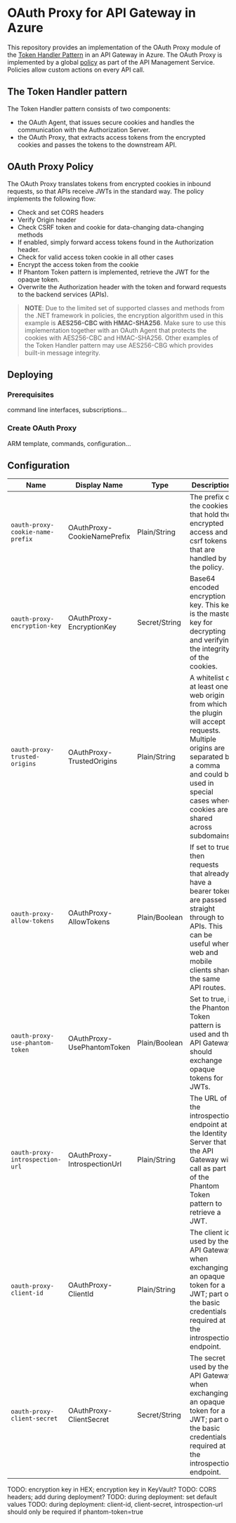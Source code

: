 # OAuth Proxy for API Gateway in Azure
This repository provides an implementation of the OAuth Proxy module of the [Token Handler Pattern](https://curity.io/resources/learn/the-token-handler-pattern/) in an API Gateway in Azure. The OAuth Proxy is implemented by a global [policy](https://docs.microsoft.com/en-us/azure/api-management/api-management-howto-policies) as part of the API Management Service. Policies allow custom actions on every API call.

## The Token Handler pattern
The Token Handler pattern consists of two components:

* the OAuth Agent, that issues secure cookies and handles the communication with the Authorization Server.
* the OAuth Proxy, that extracts access tokens from the encrypted cookies and passes the tokens to the downstream API.

## OAuth Proxy Policy
The OAuth Proxy translates tokens from encrypted cookies in inbound requests, so that APIs receive JWTs in the standard way.
The policy implements the following flow:

* Check and set CORS headers
* Verify Origin header
* Check CSRF token and cookie for data-changing data-changing methods
* If enabled, simply forward access tokens found in the Authorization header.
* Check for valid access token cookie in all other cases
* Encrypt the access token from the cookie
* If Phantom Token pattern is implemented, retrieve the JWT for the opaque token.
* Overwrite the Authorization header with the token and forward requests to the backend services (APIs).

> **NOTE**: Due to the limited set of supported classes and methods from the .NET framework in policies, the encryption algorithm used in this example is **AES256-CBC with HMAC-SHA256**. Make sure to use this implementation together with an OAuth Agent that protects the cookies with AES256-CBC and HMAC-SHA256. Other examples of the Token Handler pattern may use AES256-CBG which provides built-in message integrity.

## Deploying

### Prerequisites
command line interfaces, subscriptions...

### Create OAuth Proxy
ARM template, commands, configuration...

## Configuration
| Name | Display Name | Type | Description |
|------|--------------|------|-------------|
| `oauth-proxy-cookie-name-prefix` | OAuthProxy-CookieNamePrefix | Plain/String | The prefix of the cookies that hold the encrypted access and csrf tokens that are handled by the policy. |
| `oauth-proxy-encryption-key` | OAuthProxy-EncryptionKey | Secret/String | Base64 encoded encryption key. This key is the master key for decrypting and verifying the integrity of the cookies. |
| `oauth-proxy-trusted-origins` | OAuthProxy-TrustedOrigins | Plain/String | A whitelist of at least one web origin from which the plugin will accept requests. Multiple origins are separated by a comma and could be used in special cases where cookies are shared across subdomains. |
| `oauth-proxy-allow-tokens` | OAuthProxy-AllowTokens | Plain/Boolean | If set to true, then requests that already have a bearer token are passed straight through to APIs. This can be useful when web and mobile clients share the same API routes. |
| `oauth-proxy-use-phantom-token` | OAuthProxy-UsePhantomToken | Plain/Boolean | Set to true, if the Phantom Token pattern is used and the API Gateway should exchange opaque tokens for JWTs. |
| `oauth-proxy-introspection-url` | OAuthProxy-IntrospectionUrl | Plain/String | The URL of the introspection endpoint at the Identity Server that the API Gateway will call as part of the Phantom Token pattern to retrieve a JWT.
| `oauth-proxy-client-id` | OAuthProxy-ClientId | Plain/String | The client id used by the API Gateway when exchanging an opaque token for a JWT; part of the basic credentials required at the introspection endpoint. |
| `oauth-proxy-client-secret` | OAuthProxy-ClientSecret | Secret/String | The secret used by the API Gateway when exchanging an opaque token for a JWT; part of the basic credentials required at the introspection endpoint. |

TODO: encryption key in HEX; encryption key in KeyVault?
TODO: CORS headers; add during deployment?
TODO: during deployment: set default values
TODO: during deployment: client-id, client-secret, introspection-url should only be required if phantom-token=true

